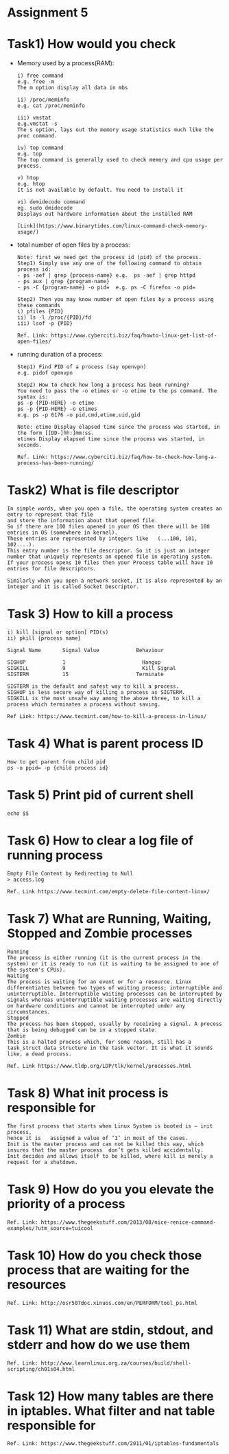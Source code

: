 # Assignment 5

# Task1) How would you check

* Memory used by a process(RAM):
  ```
  i) free command
  e.g. free -m 
  The m option display all data in mbs

  ii) /proc/meminfo
  e.g. cat /proc/meminfo
  
  iii) vmstat
  e.g.vmstat -s
  The s option, lays out the memory usage statistics much like the proc command.
 
  iv) top command
  e.g. top
  The top command is generally used to check memory and cpu usage per process.
  
  v) htop
  e.g. htop
  It is not available by default. You need to install it
  
  vi) demidecode command
  eg. sudo dmidecode 
  Displays out hardware information about the installed RAM

  [Link](https://www.binarytides.com/linux-command-check-memory-usage/)
  ```
  
* total number of open files by a process:
  ```
  Note: first we need get the process id (pid) of the process.
  Step1) Simply use any one of the following command to obtain process id:
  - ps -aef | grep {process-name} e.g.  ps -aef | grep httpd
  - ps aux | grep {program-name} 
  - ps -C {program-name} -o pid=  e.g. ps -C firefox -o pid=
  
  Step2) Then you may know number of open files by a process using these commands
  i) pfiles {PID}
  ii) ls -l /proc/{PID}/fd
  iii) lsof -p {PID}
  
  Ref. Link: https://www.cyberciti.biz/faq/howto-linux-get-list-of-open-files/
  ```
* running duration of a process:
  ```
  Step1) Find PID of a process (say openvpn)
  e.g. pidof openvpn
  
  Step2) How to check how long a process has been running?
  You need to pass the -o etimes or -o etime to the ps command. The syntax is:
  ps -p {PID-HERE} -o etime
  ps -p {PID-HERE} -o etimes
  e.g. ps -p 6176 -o pid,cmd,etime,uid,gid

  Note: etime Display elapsed time since the process was started, in the form [[DD-]hh:]mm:ss.
  etimes Display elapsed time since the process was started, in seconds.

  Ref. Link: https://www.cyberciti.biz/faq/how-to-check-how-long-a-process-has-been-running/
  ```
# Task2) What is file descriptor
  ```
  In simple words, when you open a file, the operating system creates an entry to represent that file 
  and store the information about that opened file. 
  So if there are 100 files opened in your OS then there will be 100 entries in OS (somewhere in kernel). 
  These entries are represented by integers like   (...100, 101, 102....). 
  This entry number is the file descriptor. So it is just an integer number that uniquely represents an opened file in operating system. 
  If your process opens 10 files then your Process table will have 10 entries for file descriptors.

  Similarly when you open a network socket, it is also represented by an integer and it is called Socket Descriptor.
   ```
# Task 3) How to kill a process
  ```
  i) kill [signal or option] PID(s)
  ii) pkill {process name}

  Signal Name		Signal Value			Behaviour

  SIGHUP	     	1				          Hangup
  SIGKILL		    9				          Kill Signal
  SIGTERM		    15				        Terminate
  
  SIGTERM is the default and safest way to kill a process. 
  SIGHUP is less secure way of killing a process as SIGTERM. 
  SIGKILL is the most unsafe way among the above three, to kill a process which terminates a process without saving.
  
  Ref Link: https://www.tecmint.com/how-to-kill-a-process-in-linux/
  ```
# Task 4) What is parent process ID
  ```
  How to get parent from child pid
  ps -o ppid= -p {child process id}
  ```
# Task 5) Print pid of current shell
  ```
  echo $$
  ```
# Task 6) How to clear a log file of running process
  ```
  Empty File Content by Redirecting to Null
  > access.log
  
  Ref. Link https://www.tecmint.com/empty-delete-file-content-linux/
  ```
# Task 7) What are Running, Waiting, Stopped and Zombie processes
  ```
  Running
The process is either running (it is the current process in the system) or it is ready to run (it is waiting to be assigned to one of the system's CPUs).
Waiting
The process is waiting for an event or for a resource. Linux differentiates between two types of waiting process; interruptible and uninterruptible. Interruptible waiting processes can be interrupted by signals whereas uninterruptible waiting processes are waiting directly on hardware conditions and cannot be interrupted under any circumstances.
Stopped
The process has been stopped, usually by receiving a signal. A process that is being debugged can be in a stopped state.
Zombie
This is a halted process which, for some reason, still has a task_struct data structure in the task vector. It is what it sounds like, a dead process.
  
  Ref. Link https://www.tldp.org/LDP/tlk/kernel/processes.html
  ```
 # Task 8) What init process is responsible for
  ```
 The first process that starts when Linux System is booted is – init process, 
  hence it is   assigned a value of ‘1‘ in most of the cases.
  Init is the master process and can not be killed this way, which insures that the master process  don’t gets killed accidentally. 
  Init decides and allows itself to be killed, where kill is merely a  request for a shutdown.
  ```
  # Task 9) How do you you elevate the priority of a process
  ```
 Ref. Link: https://www.thegeekstuff.com/2013/08/nice-renice-command-examples/?utm_source=tuicool
  ```
   # Task 10) How do you check those process that are waiting for the resources
  ```
 Ref. Link: http://osr507doc.xinuos.com/en/PERFORM/tool_ps.html
  ```
   # Task 11) What are stdin, stdout, and stderr and how do we use them
  ```
 Ref. Link: http://www.learnlinux.org.za/courses/build/shell-scripting/ch01s04.html
  ```
   # Task 12) How many tables are there in iptables. What filter and nat table responsible for
  ```
 Ref. Link: https://www.thegeekstuff.com/2011/01/iptables-fundamentals
  ```
  
 
